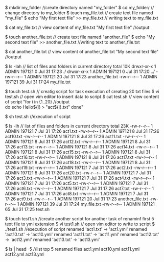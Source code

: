 $ mkdir my_folder                              //create directory named "my_folder"
$ cd my_folder/                                 // change directory to my_folder
$ touch my_file.txt                                  // create text file named "my_file"
$ echo "My first text file" >>  my_file.txt          // writing text to my_file.txt

$ cat my_file.txt                               // view content of my_file.txt
"My first text file"                            //output

$ touch another_file.txt                             // create text file named "another_file"
$ echo "My second text file" >> another_file.txt     //writing text to another_file.txt

$ cat another_file.txt                                  // view content of another_file.txt
"My second text file"                                   //output

$ ls -lah                                               // list of files and folders in current directory
total 10K
drwxr-xr-x 1 ADMIN 197121  0 Jul 31 17:23 ./
drwxr-xr-x 1 ADMIN 197121  0 Jul 31 17:20 ../
-rw-r--r-- 1 ADMIN 197121 20 Jul 31 17:23 another_file.txt
-rw-r--r-- 1 ADMIN 197121 39 Jul 31 17:24 my_file.txt

$ touch test.sh                                           // creatig script for task execution of creating 20 txt files
$ vi test.sh                                              // open vim editor to insert data to script
$ cat test.sh                                             // view content of script
"for i in {1..20}                                           //output                                   
do
            echo Hello${i} > "act${i}.txt"
    done"

$ sh test.sh                                              //execution of script

$ ls -lh                                                   // list of files and folders in current directory
total 23K
-rw-r--r-- 1 ADMIN 197121  7 Jul 31 17:26 act1.txt
-rw-r--r-- 1 ADMIN 197121  8 Jul 31 17:26 act10.txt
-rw-r--r-- 1 ADMIN 197121  8 Jul 31 17:26 act11.txt
-rw-r--r-- 1 ADMIN 197121  8 Jul 31 17:26 act12.txt
-rw-r--r-- 1 ADMIN 197121  8 Jul 31 17:26 act13.txt
-rw-r--r-- 1 ADMIN 197121  8 Jul 31 17:26 act14.txt
-rw-r--r-- 1 ADMIN 197121  8 Jul 31 17:26 act15.txt
-rw-r--r-- 1 ADMIN 197121  8 Jul 31 17:26 act16.txt
-rw-r--r-- 1 ADMIN 197121  8 Jul 31 17:26 act17.txt
-rw-r--r-- 1 ADMIN 197121  8 Jul 31 17:26 act18.txt
-rw-r--r-- 1 ADMIN 197121  8 Jul 31 17:26 act19.txt
-rw-r--r-- 1 ADMIN 197121  7 Jul 31 17:26 act2.txt
-rw-r--r-- 1 ADMIN 197121  8 Jul 31 17:26 act20.txt
-rw-r--r-- 1 ADMIN 197121  7 Jul 31 17:26 act3.txt
-rw-r--r-- 1 ADMIN 197121  7 Jul 31 17:26 act4.txt
-rw-r--r-- 1 ADMIN 197121  7 Jul 31 17:26 act5.txt
-rw-r--r-- 1 ADMIN 197121  7 Jul 31 17:26 act6.txt
-rw-r--r-- 1 ADMIN 197121  7 Jul 31 17:26 act7.txt
-rw-r--r-- 1 ADMIN 197121  7 Jul 31 17:26 act8.txt
-rw-r--r-- 1 ADMIN 197121  7 Jul 31 17:26 act9.txt
-rw-r--r-- 1 ADMIN 197121 20 Jul 31 17:23 another_file.txt
-rw-r--r-- 1 ADMIN 197121 39 Jul 31 17:24 my_file.txt
-rw-r--r-- 1 ADMIN 197121 65 Jul 31 17:25 test.sh


$ touch test1.sh                      //create another script for another task of renaminf first 5 text file to yml extension
$ vi test1.sh                         // open vim editor to write to script
$ ./test1.sh                             //execution of script
renamed 'act1.txt' -> 'act1.yml'
renamed 'act10.txt' -> 'act10.yml'
renamed 'act11.txt' -> 'act11.yml'
renamed 'act12.txt' -> 'act12.yml'
renamed 'act13.txt' -> 'act13.yml'

$ ls | head -5                               //list top 5 renamed files
act1.yml
act10.yml
act11.yml
act12.yml
act13.yml

